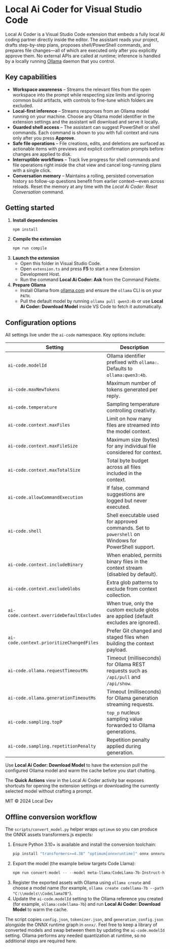 # Local Ai Coder for Visual Studio Code

Local Ai Coder is a Visual Studio Code extension that embeds a fully local AI coding partner directly inside the editor. The assistant reads your project, drafts step-by-step plans, proposes shell/PowerShell commands, and prepares file changes—all of which are executed only after you explicitly approve them. No external APIs are called at runtime; inference is handled by a locally running [Ollama](https://ollama.com/) daemon that you control.

## Key capabilities

- **Workspace awareness** – Streams the relevant files from the open workspace into the prompt while respecting size limits and ignoring common build artifacts, with controls to fine-tune which folders are excluded.
- **Local-first inference** – Streams responses from an Ollama model running on your machine. Choose any Ollama model identifier in the extension settings and the assistant will download and serve it locally.
- **Guarded shell access** – The assistant can suggest PowerShell or shell commands. Each command is shown to you with full context and runs only after you press **Approve**.
- **Safe file operations** – File creations, edits, and deletions are surfaced as actionable items with previews and explicit confirmation prompts before changes are applied to disk.
- **Interruptible workflows** – Track live progress for shell commands and file operations right inside the chat view and cancel long-running plans with a single click.
- **Conversation memory** – Maintains a rolling, persisted conversation history so follow-up questions benefit from earlier context—even across reloads. Reset the memory at any time with the *Local Ai Coder: Reset Conversation* command.

## Getting started

1. **Install dependencies**
   ```bash
   npm install
   ```
2. **Compile the extension**
   ```bash
   npm run compile
   ```
3. **Launch the extension**
   - Open this folder in Visual Studio Code.
   - Open `extension.ts` and press **F5** to start a new Extension Development Host.
   - Run the command **Local Ai Coder: Ask** from the Command Palette.
4. **Prepare Ollama**
   - Install Ollama from [ollama.com](https://ollama.com/) and ensure the `ollama` CLI is on your `PATH`.
   - Pull the default model by running `ollama pull qwen3:4b` or use **Local Ai Coder: Download Model** inside VS Code to fetch it automatically.

## Configuration options

All settings live under the `ai-code` namespace. Key options include:

| Setting | Description |
| --- | --- |
| `ai-code.modelId` | Ollama identifier prefixed with `ollama:`. Defaults to `ollama:qwen3:4b`. |
| `ai-code.maxNewTokens` | Maximum number of tokens generated per reply. |
| `ai-code.temperature` | Sampling temperature controlling creativity. |
| `ai-code.context.maxFiles` | Limit on how many files are streamed into the model context. |
| `ai-code.context.maxFileSize` | Maximum size (bytes) for any individual file considered for context. |
| `ai-code.context.maxTotalSize` | Total byte budget across all files included in the context. |
| `ai-code.allowCommandExecution` | If false, command suggestions are logged but never executed. |
| `ai-code.shell` | Shell executable used for approved commands. Set to `powershell` on Windows for PowerShell support. |
| `ai-code.context.includeBinary` | When enabled, permits binary files in the context stream (disabled by default). |
| `ai-code.context.excludeGlobs` | Extra glob patterns to exclude from context collection. |
| `ai-code.context.overrideDefaultExcludes` | When true, only the custom exclude globs are applied (default excludes are ignored). |
| `ai-code.context.prioritizeChangedFiles` | Prefer Git changed and staged files when building the context payload. |
| `ai-code.ollama.requestTimeoutMs` | Timeout (milliseconds) for Ollama REST requests such as `/api/pull` and `/api/show`. |
| `ai-code.ollama.generationTimeoutMs` | Timeout (milliseconds) for Ollama generation streaming requests. |
| `ai-code.sampling.topP` | `top_p` nucleus sampling value forwarded to Ollama generations. |
| `ai-code.sampling.repetitionPenalty` | Repetition penalty applied during generation. |

Use **Local Ai Coder: Download Model** to have the extension pull the configured Ollama model and warm the cache before you start chatting.

The **Quick Actions** view in the Local Ai Coder activity bar exposes shortcuts for opening the extension settings or downloading the currently selected model without crafting a prompt.

MIT © 2024 Local Dev

## Offline conversion workflow

The `scripts/convert_model.py` helper wraps `optimum` so you can produce the ONNX assets transformers.js expects:

1. Ensure Python 3.10+ is available and install the conversion toolchain:
   ```powershell
   pip install "transformers>=4.38" "optimum[onnxruntime]" onnx onnxruntime
   ```
2. Export the model (the example below targets Code Llama):
   ```powershell
   npm run convert:model -- --model meta-llama/CodeLlama-7b-Instruct-hf --output "C:\models\CodeLlama7B"
   ```
3. Register the exported assets with Ollama using `ollama create` and choose a model name (for example, `ollama create codellama-7b --path "C:\\models\\CodeLlama7B"`).
4. Update the `ai-code.modelId` setting to the Ollama reference you created (for example, `ollama:codellama-7b`) and run **Local Ai Coder: Download Model** to warm the cache.

The script copies `config.json`, `tokenizer.json`, and `generation_config.json` alongside the ONNX runtime graph in `onnx/`. Feel free to keep a library of converted models and swap between them by updating the `ai-code.modelId` setting. Ollama performs any needed quantization at runtime, so no additional steps are required here.
